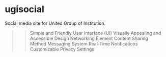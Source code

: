 # ugisocial

Social media site for United Group of Institution.
>> Simple and Friendly User Interface (UI)
>> Visually Appealing and Accessible Design 
>> Networking Element
>> Content Sharing Method
>> Messaging System
>> Real-Time Notifications 
>> Customizable Privacy Settings
